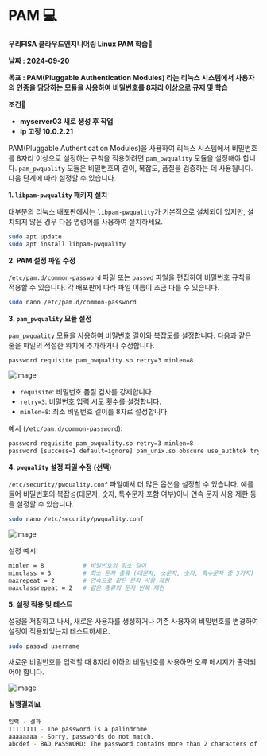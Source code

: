 # PAM 💻
**우리FISA 클라우드엔지니어링 Linux PAM 학습📝**

**날짜 : 2024-09-20**

**목표 : PAM(Pluggable Authentication Modules) 라는 리눅스 시스템에서 사용자의 인증을 담당하는 모듈을 사용하여 비밀번호를 8자리 이상으로 규제 및 학습**    

**조건📌**
- **myserver03 새로 생성 후 작업**
- **ip 고정 10.0.2.21**

PAM(Pluggable Authentication Modules)을 사용하여 리눅스 시스템에서 비밀번호를 8자리 이상으로 설정하는 규칙을 적용하려면 `pam_pwquality` 모듈을 설정해야 합니다. `pam_pwquality` 모듈은 비밀번호의 길이, 복잡도, 품질을 검증하는 데 사용됩니다. 다음 단계에 따라 설정할 수 있습니다.

**1. `libpam-pwquality` 패키지 설치**

대부분의 리눅스 배포판에서는 `libpam-pwquality`가 기본적으로 설치되어 있지만, 설치되지 않은 경우 다음 명령어를 사용하여 설치하세요.

```bash
sudo apt update
sudo apt install libpam-pwquality
```

**2. PAM 설정 파일 수정**

`/etc/pam.d/common-password` 파일 또는 `passwd` 파일을 편집하여 비밀번호 규칙을 적용할 수 있습니다. 각 배포판에 따라 파일 이름이 조금 다를 수 있습니다.

```bash
sudo nano /etc/pam.d/common-password
```

**3. `pam_pwquality` 모듈 설정**

`pam_pwquality` 모듈을 사용하여 비밀번호 길이와 복잡도를 설정합니다. 다음과 같은 줄을 파일의 적절한 위치에 추가하거나 수정합니다.

```bash
password requisite pam_pwquality.so retry=3 minlen=8
```

![image](https://github.com/user-attachments/assets/e3e763eb-fc98-482e-8e83-b968b44cb654)


- `requisite`: 비밀번호 품질 검사를 강제합니다.
- `retry=3`: 비밀번호 입력 시도 횟수를 설정합니다.
- `minlen=8`: 최소 비밀번호 길이를 8자로 설정합니다.

예시 (`/etc/pam.d/common-password`):

```bash
password requisite pam_pwquality.so retry=3 minlen=8
password [success=1 default=ignore] pam_unix.so obscure use_authtok try_first_pass sha512
```

**4. `pwquality` 설정 파일 수정 (선택)**

`/etc/security/pwquality.conf` 파일에서 더 많은 옵션을 설정할 수 있습니다. 예를 들어 비밀번호의 복잡성(대문자, 숫자, 특수문자 포함 여부)이나 연속 문자 사용 제한 등을 설정할 수 있습니다.

```bash
sudo nano /etc/security/pwquality.conf
```

![image](https://github.com/user-attachments/assets/f08325b2-c0cf-4bc6-8233-91c1e0eae15d)


설정 예시:

```bash
minlen = 8           # 비밀번호의 최소 길이
minclass = 3         # 최소 문자 종류 (대문자, 소문자, 숫자, 특수문자 중 3가지)
maxrepeat = 2        # 연속으로 같은 문자 사용 제한
maxclassrepeat = 2   # 같은 종류의 문자 반복 제한
```

**5. 설정 적용 및 테스트**

설정을 저장하고 나서, 새로운 사용자를 생성하거나 기존 사용자의 비밀번호를 변경하여 설정이 적용되었는지 테스트하세요.

```bash
sudo passwd username
```

새로운 비밀번호를 입력할 때 8자리 이하의 비밀번호를 사용하면 오류 메시지가 출력되어야 합니다.

![image](https://github.com/user-attachments/assets/154f41e2-3370-4511-b6a1-afd565e32517)

**실행결과📊**

```bash
입력 - 결과
11111111 - The password is a palindrome
aaaaaaaa - Sorry, passwords do not match.
abcdef - BAD PASSWORD: The password contains more than 2 characters of the same class consecutively
```
